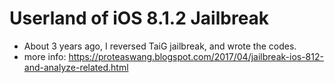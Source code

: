 # Userland of iOS 8.1.2 Jailbreak
* About 3 years ago, I reversed TaiG jailbreak, and wrote the codes.
* more info: https://proteaswang.blogspot.com/2017/04/jailbreak-ios-812-and-analyze-related.html